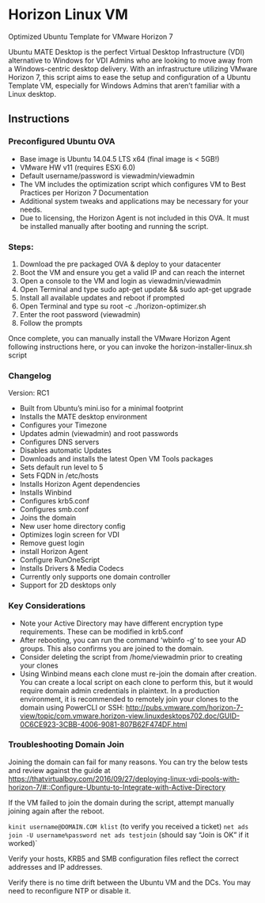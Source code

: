 # Horizon Linux VM
Optimized Ubuntu Template for VMware Horizon 7

Ubuntu MATE Desktop is the perfect Virtual Desktop Infrastructure (VDI) alternative to Windows for VDI Admins who are looking to move away from a Windows-centric desktop delivery. With an infrastructure utilizing VMware Horizon 7, this script aims to ease the setup and configuration of a Ubuntu Template VM, especially for Windows Admins that aren’t familiar with a Linux desktop.

## Instructions

### Preconfigured Ubuntu OVA
* Base image is Ubuntu 14.04.5 LTS x64 (final image is < 5GB!)
* VMware HW v11 (requires ESXi 6.0)
* Default username/password is viewadmin/viewadmin
* The VM includes the optimization script which configures VM to Best Practices per Horizon 7 Documentation
* Additional system tweaks and applications may be necessary for your needs. 
* Due to licensing, the Horizon Agent is not included in this OVA. It must be installed manually after booting and running the script. 

### Steps:
1. Download the pre packaged OVA & deploy to your datacenter
2. Boot the VM and ensure you get a valid IP and can reach the internet
3. Open a console to the VM and login as viewadmin/viewadmin
4. Open Terminal and type sudo apt-get update && sudo apt-get upgrade
5. Install all available updates and reboot if prompted
6. Open Terminal and type su root -c ./horizon-optimizer.sh
7. Enter the root password (viewadmin)
8. Follow the prompts 

Once complete, you can manually install the VMware Horizon Agent following instructions here, or you can invoke the horizon-installer-linux.sh script


### Changelog
Version: RC1

* Built from Ubuntu’s mini.iso for a minimal footprint
* Installs the MATE desktop environment
* Configures your Timezone
* Updates admin (viewadmin) and root passwords
* Configures DNS servers
* Disables automatic Updates
* Downloads and installs the latest Open VM Tools packages
* Sets default run level to 5
* Sets FQDN in /etc/hosts
* Installs Horizon Agent dependencies
* Installs Winbind
* Configures krb5.conf
* Configures smb.conf
* Joins the domain
* New user home directory config
* Optimizes login screen for VDI
* Remove guest login
* install Horizon Agent 
* Configure RunOneScript
* Installs Drivers & Media Codecs
* Currently only supports one domain controller
* Support for 2D desktops only

### Key Considerations

* Note your Active Directory may have different encryption type requirements. These can be modified in krb5.conf 
* After rebooting, you can run the command ‘wbinfo -g’ to see your AD groups. This also confirms you are joined to the domain.
* Consider deleting the script from /home/viewadmin prior to creating your clones
* Using Winbind means each clone must re-join the domain after creation. You can create a local script on each clone to perform this, but it would require domain admin credentials in plaintext. In a production environment, it is recommended to remotely join your clones to the domain using PowerCLI or SSH: http://pubs.vmware.com/horizon-7-view/topic/com.vmware.horizon-view.linuxdesktops702.doc/GUID-0C6CE923-3CBB-4006-9081-807B62F474DF.html 


### Troubleshooting Domain Join

Joining the domain can fail for many reasons. You can try the below tests and review against the guide at https://thatvirtualboy.com/2016/09/27/deploying-linux-vdi-pools-with-horizon-7/#::Configure-Ubuntu-to-Integrate-with-Active-Directory 

If the VM failed to join the domain during the script, attempt manually joining again after the reboot.

`kinit username@DOMAIN.COM
klist` (to verify you received a ticket)
`net ads join -U username%password
net ads testjoin` (should say “Join is OK” if it worked)`

Verify your hosts, KRB5 and SMB configuration files reflect the correct addresses and IP addresses.

Verify there is no time drift between the Ubuntu VM and the DCs. You may need to reconfigure NTP or disable it.
